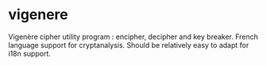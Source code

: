 vigenere
========

Vigenère cipher utility program : encipher, decipher and key breaker.
French language support for cryptanalysis. Should be relatively easy to adapt for i18n support.
